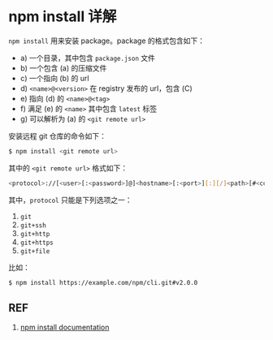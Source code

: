 # npm install 详解

`npm install` 用来安装 package。package 的格式包含如下：

- a) 一个目录，其中包含 `package.json` 文件
- b) 一个包含 (a) 的压缩文件
- c) 一个指向 (b) 的 url
- d) `<name>@<version>` 在 registry 发布的 url，包含 (C)
- e) 指向 (d) 的 `<name>@<tag>`
- f) 满足 (e) 的 `<name>` 其中包含 `latest` 标签
- g) 可以解析为 (a) 的 `<git remote url>`

安装远程 git 仓库的命令如下：

```sh
$ npm install <git remote url>
```

其中的 `<git remote url>` 格式如下：

```sh
<protocol>://[<user>[:<password>]@]<hostname>[:<port>][:][/]<path>[#<commit-ish> | #semver:<semver>]
```

其中，`protocol` 只能是下列选项之一：

1. `git`
1. `git+ssh`
1. `git+http`
1. `git+https`
1. `git+file`

比如：

```sh
$ npm install https://example.com/npm/cli.git#v2.0.0
```

## REF

1. [npm install documentation][1]

[1]: https://docs.npmjs.com/cli/install "npm-install npm Documentation"
